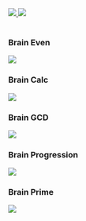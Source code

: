 <div>
  <a href="https://codeclimate.com/github/dzhumaevn/frontend-project-lvl1/maintainability">
    <img src="https://api.codeclimate.com/v1/badges/07ae0540d798f439dca1/maintainability" />
  </a>

  <a href="https://github.com/dzhumaevn/frontend-project-lvl1/actions">
    <img src="https://github.com/dzhumaevn/frontend-project-lvl1/workflows/Node.js%20CI/badge.svg" />
  </a>
</div>

<br />

<h3>Brain Even</h3>
<a href="https://asciinema.org/a/hpQAD7YdQyoCBw9TevEX5p3Vs" target="_blank">
  <img src="https://asciinema.org/a/hpQAD7YdQyoCBw9TevEX5p3Vs.svg" />
</a>

<h3>Brain Calc</h3>
<a href="https://asciinema.org/a/jP3uMQu5wq3ewzQ7rXAEBa97z" target="_blank">
  <img src="https://asciinema.org/a/jP3uMQu5wq3ewzQ7rXAEBa97z.svg" />
</a>

<h3>Brain GCD</h3>
<a href="https://asciinema.org/a/WqQeW2ME6XHibqrtJxhfoIyVk" target="_blank">
  <img src="https://asciinema.org/a/WqQeW2ME6XHibqrtJxhfoIyVk.svg" />
</a>

<h3>Brain Progression</h3>
<a href="https://asciinema.org/a/D75yxQs9i1ptVmfNDH5D3JfG3" target="_blank">
  <img src="https://asciinema.org/a/D75yxQs9i1ptVmfNDH5D3JfG3.svg" />
</a>

<h3>Brain Prime</h3>
<a href="https://asciinema.org/a/6JKQHpcSgcN62UuJy076Wv7B5" target="_blank">
  <img src="https://asciinema.org/a/6JKQHpcSgcN62UuJy076Wv7B5.svg" />
</a>
